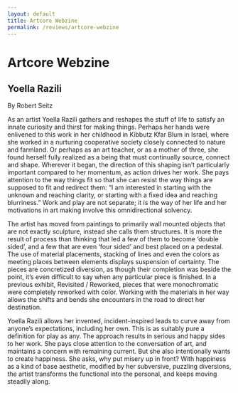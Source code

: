```yaml
---
layout: default
title: Artcore Webzine
permalink: /reviews/artcore-webzine
---
```


# Artcore Webzine

## Yoella Razili

By Robert Seitz

As an artist Yoella Razili gathers and reshapes the stuff of life to satisfy an innate curiosity and thirst for making things. Perhaps her hands were enlivened to this work in her childhood in Kibbutz Kfar Blum in Israel, where she worked in a nurturing cooperative society closely connected to nature and farmland. Or perhaps as an art teacher, or as a mother of three, she found herself fully realized as a being that must continually source, connect and shape. Wherever it began, the direction of this shaping isn’t particularly important compared to her momentum, as action drives her work. She pays attention to the way things fit so that she can resist the way things are supposed to fit and redirect them: “I am interested in starting with the unknown and reaching clarity, or starting with a fixed idea and reaching blurriness.” Work and play are not separate; it is the way of her life and her motivations in art making involve this omnidirectional solvency.

The artist has moved from paintings to primarily wall mounted objects that are not exactly sculpture, instead she calls them structures. It is more the result of process than thinking that led a few of them to become ‘double sided’, and a few that are even ‘four sided’ and best placed on a pedestal. The use of material placements, stacking of lines and even the colors as meeting places between elements displays suspension of certainty. The pieces are concretized diversion, as though their completion was beside the point, it’s even difficult to say when any particular piece is finished. In a previous exhibit, Revisited / Reworked, pieces that were monochromatic were completely reworked with color. Working with the materials in her way allows the shifts and bends she encounters in the road to direct her destination.

Yoella Razili allows her invented, incident-inspired leads to curve away from anyone’s expectations, including her own. This is as suitably pure a definition for play as any. The approach results in serious and happy sides to her work. She pays close attention to the conversation of art, and maintains a concern with remaining current. But she also intentionally wants to create happiness. She asks, why put misery up in front? With happiness as a kind of base aesthetic, modified by her subversive, puzzling diversions, the artist transforms the functional into the personal, and keeps moving steadily along.

